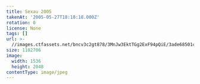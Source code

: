 ```yaml
---
title: Sexau 2005
takenAt: '2005-05-27T18:18:18.000Z'
rotation: 0
license: None
tags: []
url: >-
  //images.ctfassets.net/bncv3c2gt878/3MnJw3EktTGg2ExF94pQiE/3ade68501c0154b1cd686376dd0702ac/sexau-2005_4559693673_o
size: 1102706
image:
  width: 1536
  height: 2048
contentType: image/jpeg
---
```


